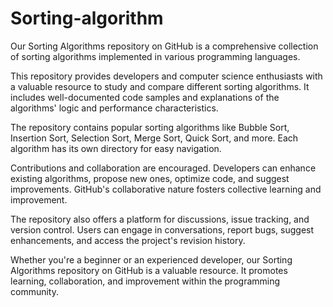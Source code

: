 # Sorting-algorithm
Our Sorting Algorithms repository on GitHub is a comprehensive collection of sorting algorithms implemented in various programming languages.

This repository provides developers and computer science enthusiasts with a valuable resource to study and compare different sorting algorithms. It includes well-documented code samples and explanations of the algorithms' logic and performance characteristics.

The repository contains popular sorting algorithms like Bubble Sort, Insertion Sort, Selection Sort, Merge Sort, Quick Sort, and more. Each algorithm has its own directory for easy navigation.

Contributions and collaboration are encouraged. Developers can enhance existing algorithms, propose new ones, optimize code, and suggest improvements. GitHub's collaborative nature fosters collective learning and improvement.

The repository also offers a platform for discussions, issue tracking, and version control. Users can engage in conversations, report bugs, suggest enhancements, and access the project's revision history.

Whether you're a beginner or an experienced developer, our Sorting Algorithms repository on GitHub is a valuable resource. It promotes learning, collaboration, and improvement within the programming community.